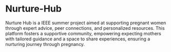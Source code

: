 # Nurture-Hub
 Nurture Hub is a IEEE summer project aimed at supporting pregnant women through expert advice, peer connections, and personalized resources. This platform fosters a supportive community, empowering expecting mothers with tailored guidance and a space to share experiences, ensuring a nurturing journey through pregnancy.
